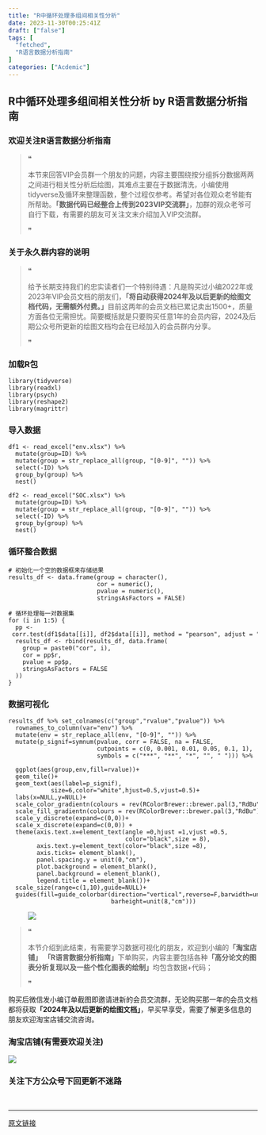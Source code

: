 ```yaml
---
title: "R中循环处理多组间相关性分析"
date: 2023-11-30T00:25:41Z
draft: ["false"]
tags: [
  "fetched",
  "R语言数据分析指南"
]
categories: ["Acdemic"]
---
```

R中循环处理多组间相关性分析 by R语言数据分析指南
------
<div><section data-tool="mdnice编辑器" data-website="https://www.mdnice.com"><h3 data-tool="mdnice编辑器"><span></span><span><span></span>欢迎关注R语言数据分析指南</span><span></span></h3><blockquote data-tool="mdnice编辑器"><span>❝</span><p>本节来回答VIP会员群一个朋友的问题，内容主要围绕按分组拆分数据两两之间进行相关性分析后绘图，其难点主要在于数据清洗，小编使用tidyverse及循环来整理函数，整个过程仅参考。希望对各位观众老爷能有所帮助。<strong>「数据代码已经整合上传到2023VIP交流群」</strong>，加群的观众老爷可自行下载，有需要的朋友可关注文末介绍加入VIP交流群。</p><span>❞</span></blockquote><h3 data-tool="mdnice编辑器"><span></span><span><span></span>关于永久群内容的说明</span><span></span></h3><blockquote data-tool="mdnice编辑器"><span>❝</span><p>给予长期支持我们的忠实读者们一个特别待遇：凡是购买过小编2022年或2023年VIP会员文档的朋友们，<strong>「将自动获得2024年及以后更新的绘图文档代码，无需额外付费。」</strong>目前这两年的会员文档已累记卖出1500+，质量方面各位无需担忧。简要概括就是只要购买任意1年的会员内容，2024及后期公众号所更新的绘图文档均会在已经加入的会员群内分享。</p><span>❞</span></blockquote><h3 data-tool="mdnice编辑器"><span></span><span><span></span>加载R包</span><span></span></h3><pre data-tool="mdnice编辑器"><span></span><code><span>library</span>(tidyverse)<br><span>library</span>(readxl)<br><span>library</span>(psych)<br><span>library</span>(reshape2)<br><span>library</span>(magrittr)<br></code></pre><h3 data-tool="mdnice编辑器"><span></span><span><span></span>导入数据</span><span></span></h3><pre data-tool="mdnice编辑器"><span></span><code>df1 &lt;- read_excel(<span>"env.xlsx"</span>) %&gt;% <br>  mutate(group=ID) %&gt;% <br>  mutate(group = str_replace_all(group, <span>"[0-9]"</span>, <span>""</span>)) %&gt;% <br>  select(-ID) %&gt;% <br>  group_by(group) %&gt;% <br>  nest()<br><br>df2 &lt;- read_excel(<span>"SOC.xlsx"</span>) %&gt;% <br>  mutate(group=ID) %&gt;% <br>  mutate(group = str_replace_all(group, <span>"[0-9]"</span>, <span>""</span>)) %&gt;%<br>  select(-ID) %&gt;% <br>  group_by(group) %&gt;% <br>  nest()<br></code></pre><h3 data-tool="mdnice编辑器"><span></span><span><span></span>循环整合数据</span><span></span></h3><pre data-tool="mdnice编辑器"><span></span><code><span># 初始化一个空的数据框来存储结果</span><br>results_df &lt;- data.frame(group = character(),<br>                         cor = numeric(),<br>                         pvalue = numeric(),<br>                         stringsAsFactors = FALSE)<br><br><span># 循环处理每一对数据集</span><br><span>for</span> (i <span>in</span> 1:5) {<br>  pp &lt;- corr.test(df1<span>$data</span>[[i]], df2<span>$data</span>[[i]], method = <span>"pearson"</span>, adjust = <span>"fdr"</span>)<br>  results_df &lt;- rbind(results_df, data.frame(<br>    group = paste0(<span>"cor"</span>, i),<br>    cor = pp<span>$r</span>,<br>    pvalue = pp<span>$p</span>,<br>    stringsAsFactors = FALSE<br>  ))<br>}<br></code></pre><h3 data-tool="mdnice编辑器"><span></span><span><span></span>数据可视化</span><span></span></h3><pre data-tool="mdnice编辑器"><span></span><code>results_df %&gt;% set_colnames(c(<span>"group"</span>,<span>"rvalue"</span>,<span>"pvalue"</span>)) %&gt;% <br>  rownames_to_column(var=<span>"env"</span>) %&gt;% <br>  mutate(env = str_replace_all(env, <span>"[0-9]"</span>, <span>""</span>)) %&gt;%<br>  mutate(p_signif=symnum(pvalue, corr = FALSE, na = FALSE,  <br>                         cutpoints = c(0, 0.001, 0.01, 0.05, 0.1, 1), <br>                         symbols = c(<span>"***"</span>, <span>"**"</span>, <span>"*"</span>, <span>""</span>, <span>" "</span>))) %&gt;% <br>  <br>  ggplot(aes(group,env,fill=rvalue))+<br>  geom_tile()+<br>  geom_text(aes(label=p_signif),<br>            size=6,color=<span>"white"</span>,hjust=0.5,vjust=0.5)+<br>  labs(x=NULL,y=NULL)+<br>  scale_color_gradientn(colours = rev(RColorBrewer::brewer.pal(3,<span>"RdBu"</span>)))+<br>  scale_fill_gradientn(colours = rev(RColorBrewer::brewer.pal(3,<span>"RdBu"</span>)))+<br>  scale_y_discrete(expand=c(0,0))+<br>  scale_x_discrete(expand=c(0,0)) +<br>  theme(axis.text.x=element_text(angle =0,hjust =1,vjust =0.5,<br>                                 color=<span>"black"</span>,size = 8),<br>        axis.text.y=element_text(color=<span>"black"</span>,size =8),<br>        axis.ticks= element_blank(),<br>        panel.spacing.y = unit(0,<span>"cm"</span>),<br>        plot.background = element_blank(),<br>        panel.background = element_blank(),<br>        legend.title = element_blank())+<br>  scale_size(range=c(1,10),guide=NULL)+<br>  guides(fill=guide_colorbar(direction=<span>"vertical"</span>,reverse=F,barwidth=unit(.5,<span>"cm"</span>),<br>                             barheight=unit(8,<span>"cm"</span>)))<br></code></pre><figure data-tool="mdnice编辑器"><img data-imgfileid="100024743" data-ratio="1.2444444444444445" data-src="https://mmbiz.qpic.cn/mmbiz_png/EibnicgwScTAYLFqrROoUYaOwnuKJF1fZlYIcQ69ttAOYpSxzRdrjfEvUs4qYJuibFS8CqeLGWiadaYDVkSV95jibAQ/640?wx_fmt=png&amp;from=appmsg" data-type="png" data-w="450" src="https://mmbiz.qpic.cn/mmbiz_png/EibnicgwScTAYLFqrROoUYaOwnuKJF1fZlYIcQ69ttAOYpSxzRdrjfEvUs4qYJuibFS8CqeLGWiadaYDVkSV95jibAQ/640?wx_fmt=png&amp;from=appmsg"></figure><blockquote data-tool="mdnice编辑器"><span>❝</span><p>本节介绍到此结束，有需要学习数据可视化的朋友，欢迎到小编的<strong>「淘宝店铺」</strong> <strong>「R语言数据分析指南」</strong>下单购买，内容主要包括各种<strong>「高分论文的图表分析复现以及一些个性化图表的绘制」</strong>均包含数据+代码；</p><span>❞</span></blockquote><p data-tool="mdnice编辑器">购买后微信发小编订单截图即邀请进新的会员交流群，无论购买那一年的会员文档都将获取<strong>「2024年及以后更新的绘图文档」</strong>，早买早享受，需要了解更多信息的朋友欢迎淘宝店铺交流咨询。</p><h3 data-tool="mdnice编辑器"><span></span><span><span></span>淘宝店铺(有需要欢迎关注)</span><span></span></h3><p><img data-galleryid="" data-ratio="1.0210420841683367" data-s="300,640" data-src="https://mmbiz.qpic.cn/mmbiz_jpg/EibnicgwScTAbvhPDLGT8NaialEsht92PTYNJWpmVLfoYGic1uha5FyBrDCibibZCLjiazgvpT1XcdwibfVywD2el0VAgg/640?wx_fmt=jpeg" data-type="jpeg" data-w="998" src="https://mmbiz.qpic.cn/mmbiz_jpg/EibnicgwScTAbvhPDLGT8NaialEsht92PTYNJWpmVLfoYGic1uha5FyBrDCibibZCLjiazgvpT1XcdwibfVywD2el0VAgg/640?wx_fmt=jpeg"></p><h3 data-tool="mdnice编辑器"><span><span></span>关注下方公众号下回更新不迷路</span><span></span></h3><section><mp-common-profile data-pluginname="mpprofile" data-id="Mzg3MzQzNTYzMw==" data-headimg="http://mmbiz.qpic.cn/mmbiz_png/EibnicgwScTAZF0rpeZII9Ltl26VbVagriczTria1fib3XgjwwHEHFjPzkmGpqWDVVHBSzhENictUM2iavAKiaM5lc9USw/0?wx_fmt=png" data-nickname="R语言数据分析指南" data-alias="YanJANtwo" data-signature="R语言重症爱好者，喜欢绘制各种精美的图表，喜欢的小伙伴可以关注我，跟我一起学习" data-from="0" data-is_biz_ban="0"></mp-common-profile></section><p data-tool="mdnice编辑器"><br></p></section><p><mp-style-type data-value="3"></mp-style-type></p></div>  
<hr>
<a href="https://mp.weixin.qq.com/s/kvjTt0D08KZ49WwE5hcgPw",target="_blank" rel="noopener noreferrer">原文链接</a>
